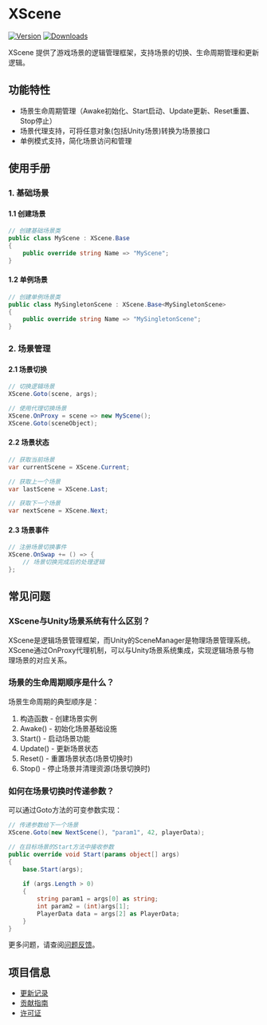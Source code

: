 # XScene

[![Version](https://img.shields.io/npm/v/org.eframework.u3d.msv)](https://www.npmjs.com/package/org.eframework.u3d.msv)
[![Downloads](https://img.shields.io/npm/dm/org.eframework.u3d.msv)](https://www.npmjs.com/package/org.eframework.u3d.msv)  

XScene 提供了游戏场景的逻辑管理框架，支持场景的切换、生命周期管理和更新逻辑。

## 功能特性

- 场景生命周期管理（Awake初始化、Start启动、Update更新、Reset重置、Stop停止）
- 场景代理支持，可将任意对象(包括Unity场景)转换为场景接口
- 单例模式支持，简化场景访问和管理

## 使用手册

### 1. 基础场景

#### 1.1 创建场景
```csharp
// 创建基础场景类
public class MyScene : XScene.Base
{
    public override string Name => "MyScene";
}
```

#### 1.2 单例场景
```csharp
// 创建单例场景类
public class MySingletonScene : XScene.Base<MySingletonScene>
{
    public override string Name => "MySingletonScene";
}
```

### 2. 场景管理

#### 2.1 场景切换
```csharp
// 切换逻辑场景
XScene.Goto(scene, args);

// 使用代理切换场景
XScene.OnProxy = scene => new MyScene();
XScene.Goto(sceneObject);
```

#### 2.2 场景状态
```csharp
// 获取当前场景
var currentScene = XScene.Current;

// 获取上一个场景
var lastScene = XScene.Last;

// 获取下一个场景
var nextScene = XScene.Next;
```

#### 2.3 场景事件
```csharp
// 注册场景切换事件
XScene.OnSwap += () => {
    // 场景切换完成后的处理逻辑
};
```

## 常见问题

### XScene与Unity场景系统有什么区别？
XScene是逻辑场景管理框架，而Unity的SceneManager是物理场景管理系统。XScene通过OnProxy代理机制，可以与Unity场景系统集成，实现逻辑场景与物理场景的对应关系。

### 场景的生命周期顺序是什么？
场景生命周期的典型顺序是：
1. 构造函数 - 创建场景实例
2. Awake() - 初始化场景基础设施
3. Start() - 启动场景功能
4. Update() - 更新场景状态
5. Reset() - 重置场景状态(场景切换时)
6. Stop() - 停止场景并清理资源(场景切换时)

### 如何在场景切换时传递参数？
可以通过Goto方法的可变参数实现：
```csharp
// 传递参数给下一个场景
XScene.Goto(new NextScene(), "param1", 42, playerData);

// 在目标场景的Start方法中接收参数
public override void Start(params object[] args)
{
    base.Start(args);
    
    if (args.Length > 0)
    {
        string param1 = args[0] as string;
        int param2 = (int)args[1];
        PlayerData data = args[2] as PlayerData;
    }
}
```

更多问题，请查阅[问题反馈](../CONTRIBUTING.md#问题反馈)。

## 项目信息

- [更新记录](../CHANGELOG.md)
- [贡献指南](../CONTRIBUTING.md)
- [许可证](../LICENSE)
